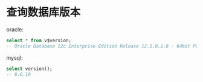 # 查询数据库版本

oracle:
```sql
select * from v$version;
-- Oracle Database 12c Enterprise Edition Release 12.2.0.1.0 - 64bit Production
```

mysql:
```sql
select version();
-- 8.0.19
```